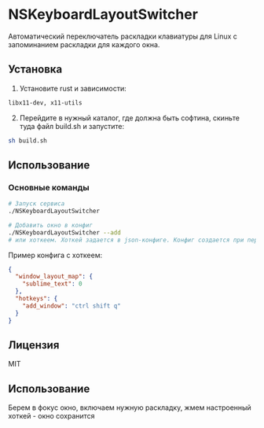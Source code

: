 # NSKeyboardLayoutSwitcher

Автоматический переключатель раскладки клавиатуры для Linux с запоминанием раскладки для каждого окна.

## Установка

1. Установите rust и зависимости:
```bash
libx11-dev, x11-utils
```

2. Перейдите в нужный каталог, где должна быть софтина, скиньте туда файл build.sh и запустите:
```bash
sh build.sh
```

## Использование

### Основные команды
```bash
# Запуск сервиса
./NSKeyboardLayoutSwitcher

# Добавить окно в конфиг
./NSKeyboardLayoutSwitcher --add
# или хоткеем. Хоткей задается в json-конфиге. Конфиг создается при первом запуске программы
```
Пример конфига с хоткеем:
```json
{
  "window_layout_map": {
    "sublime_text": 0
  },
  "hotkeys": {
    "add_window": "ctrl shift q"
  }
}

```

## Лицензия
MIT

## Использование
Берем в фокус окно, включаем нужную раскладку, жмем настроенный хоткей - окно сохранится
